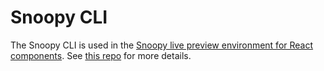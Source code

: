 # Snoopy CLI

The Snoopy CLI is used in the [Snoopy live preview environment for React
components](https://github.com/prodo-ai/snoopy). See [this
repo](https://github.com/prodo-ai/snoopy) for more details.
